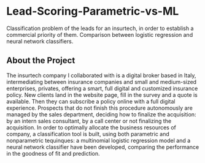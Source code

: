 # Lead-Scoring-Parametric-vs-ML
Classification problem of the leads for an insurtech, in order to establish a commercial priority of them. Comparison between logistic regression and neural network classifiers.

## About the Project
The insurtech company I collaborated with is a digital broker based in Italy, intermediating between insurance companies and small and medium-sized enterprises, privates, offering a smart, full digital and customized insurance policy. New clients land in the website page, fill in the survey and a quote is available. Then they can subscribe a policy online with a full digital experience. Prospects that do not finish this procedure autonomously are managed by the sales department, deciding how to finalize the acquisition: by an intern sales consultant, by a call center or not finalizing the acquisition. In order to optimally allocate the business resources of company, a classification tool is built, using both parametric and nonparametric tequinques: a multinomial logistic regression model and a neural network classifier have been developed, comparing the performance in the goodness of fit and prediction. 




